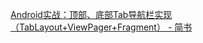 [Android实战：顶部、底部Tab导航栏实现（TabLayout+ViewPager+Fragment） - 简书](https://www.jianshu.com/p/ce1d060573ba)



